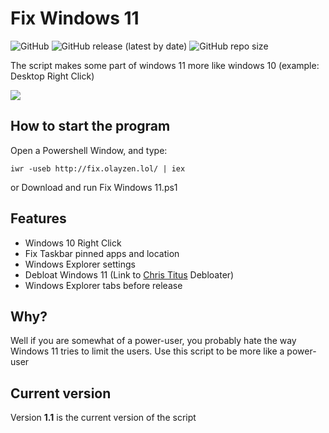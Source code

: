 # **Fix Windows 11**
![GitHub](https://img.shields.io/github/license/OlaYZen/Fix-Windows-11?color=gree&style=for-the-badge)
![GitHub release (latest by date)](https://img.shields.io/github/v/release/OlaYZen/Fix-Windows-11?style=for-the-badge)
![GitHub repo size](https://img.shields.io/github/repo-size/OlaYZen/Fix-Windows-11?color=orange&style=for-the-badge)

The script makes some part of windows 11 more like windows 10 (example: Desktop Right Click)



[<img src="https://raw.githubusercontent.com/OlaYZen/Fix-Windows-11/master/Image.png"/>](https://github.com/OlaYZen/Fix-Windows-11/blob/master/Fix%20Windows%2011.ps1)

## **How to start the program**

Open a Powershell Window, and type: 
```
iwr -useb http://fix.olayzen.lol/ | iex
```
or Download and run Fix Windows 11.ps1

## **Features**
- Windows 10 Right Click
- Fix Taskbar pinned apps and location
- Windows Explorer settings
- Debloat Windows 11 (Link to [Chris Titus](https://www.youtube.com/c/ChrisTitusTech) Debloater)
- Windows Explorer tabs before release

## **Why?**
Well if you are somewhat of a power-user, you probably hate the way Windows 11 tries to limit the users. Use this script to be more like a power-user

## **Current version**
Version **1.1** is the current version of the script